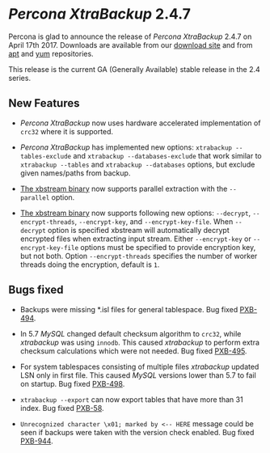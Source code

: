 # *Percona XtraBackup* 2.4.7

Percona is glad to announce the release of *Percona XtraBackup* 2.4.7 on
April 17th 2017. Downloads are available from our [download site](http://www.percona.com/downloads/XtraBackup/Percona-XtraBackup-2.4.7/) and
from [apt](../../installation/apt_repo.md#apt-repo) and [yum](../../installation/yum_repo.md#yum-repo) repositories.

This release is the current GA (Generally Available) stable release in the 2.4
series.

## New Features

* *Percona XtraBackup* now uses hardware accelerated implementation of `crc32`
where it is supported.

* *Percona XtraBackup* has implemented new options:
`xtrabackup --tables-exclude` and
`xtrabackup --databases-exclude`
that work similar to `xtrabackup --tables` and
`xtrabackup --databases`
options, but exclude given names/paths from backup.

* [The xbstream binary](../../xbstream/xbstream.md#xbstream-binary) now supports parallel extraction with the
`--parallel` option.

* [The xbstream binary](../../xbstream/xbstream.md#xbstream-binary) now supports following new options: `--decrypt`,
`--encrypt-threads`, `--encrypt-key`, and `--encrypt-key-file`.
When `--decrypt` option is specified xbstream will automatically decrypt
encrypted files when extracting input stream. Either `--encrypt-key` or
`--encrypt-key-file` options must be specified to provide encryption key,
but not both. Option `--encrypt-threads` specifies the number of worker
threads doing the encryption, default is `1`.

## Bugs fixed

* Backups were missing \*.isl files for general tablespace. Bug fixed
[PXB-494](https://jira.percona.com/browse/PXB-494).

* In 5.7 *MySQL* changed default checksum algorithm to `crc32`, while
*xtrabackup* was using `innodb`. This caused *xtrabackup* to perform extra
checksum calculations which were not needed. Bug fixed [PXB-495](https://jira.percona.com/browse/PXB-495).

* For system tablespaces consisting of multiple files *xtrabackup* updated LSN
only in first file. This caused *MySQL* versions lower than 5.7 to fail on
startup. Bug fixed [PXB-498](https://jira.percona.com/browse/PXB-498).

* `xtrabackup --export` can now export tables that have more than 31
index. Bug fixed [PXB-58](https://jira.percona.com/browse/PXB-58).

* `Unrecognized character \x01; marked by <-- HERE` message could be seen if backups were taken with the version check enabled. Bug fixed [PXB-944](https://jira.percona.com/browse/PXB-944).
